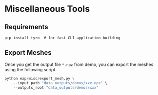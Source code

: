 # Miscellaneous Tools

## Requirements

```shell
pip install tyro  # for fast CLI application building
```

## Export Meshes

Once you get the output file `*.npz` from demo, you can export the meshes using the following script.

```python
python exp/misc/export_mesh.py \
    --input_path "data_outputs/demos/xxx.npz" \
    --outputs_root "data_outputs/demos/xxx"
```



